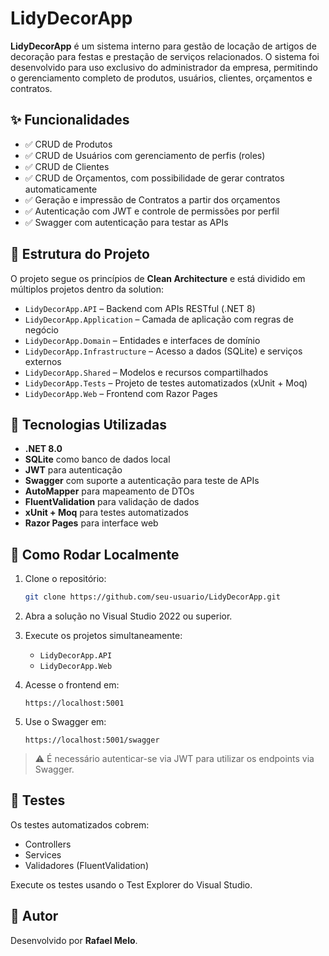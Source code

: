 
# LidyDecorApp

**LidyDecorApp** é um sistema interno para gestão de locação de artigos de decoração para festas e prestação de serviços relacionados. O sistema foi desenvolvido para uso exclusivo do administrador da empresa, permitindo o gerenciamento completo de produtos, usuários, clientes, orçamentos e contratos.

## ✨ Funcionalidades

- ✅ CRUD de Produtos
- ✅ CRUD de Usuários com gerenciamento de perfis (roles)
- ✅ CRUD de Clientes
- ✅ CRUD de Orçamentos, com possibilidade de gerar contratos automaticamente
- ✅ Geração e impressão de Contratos a partir dos orçamentos
- ✅ Autenticação com JWT e controle de permissões por perfil
- ✅ Swagger com autenticação para testar as APIs

## 🧱 Estrutura do Projeto

O projeto segue os princípios de **Clean Architecture** e está dividido em múltiplos projetos dentro da solution:

- `LidyDecorApp.API` – Backend com APIs RESTful (.NET 8)
- `LidyDecorApp.Application` – Camada de aplicação com regras de negócio
- `LidyDecorApp.Domain` – Entidades e interfaces de domínio
- `LidyDecorApp.Infrastructure` – Acesso a dados (SQLite) e serviços externos
- `LidyDecorApp.Shared` – Modelos e recursos compartilhados
- `LidyDecorApp.Tests` – Projeto de testes automatizados (xUnit + Moq)
- `LidyDecorApp.Web` – Frontend com Razor Pages

## 🔧 Tecnologias Utilizadas

- **.NET 8.0**
- **SQLite** como banco de dados local
- **JWT** para autenticação
- **Swagger** com suporte a autenticação para teste de APIs
- **AutoMapper** para mapeamento de DTOs
- **FluentValidation** para validação de dados
- **xUnit + Moq** para testes automatizados
- **Razor Pages** para interface web

## 🚀 Como Rodar Localmente

1. Clone o repositório:
   ```bash
   git clone https://github.com/seu-usuario/LidyDecorApp.git
   ```

2. Abra a solução no Visual Studio 2022 ou superior.

3. Execute os projetos simultaneamente:
   - `LidyDecorApp.API`
   - `LidyDecorApp.Web`

4. Acesse o frontend em:
   ```
   https://localhost:5001
   ```

5. Use o Swagger em:
   ```
   https://localhost:5001/swagger
   ```

> ⚠️ É necessário autenticar-se via JWT para utilizar os endpoints via Swagger.

## 🧪 Testes

Os testes automatizados cobrem:

- Controllers
- Services
- Validadores (FluentValidation)

Execute os testes usando o Test Explorer do Visual Studio.

## 👤 Autor

Desenvolvido por **Rafael Melo**.
